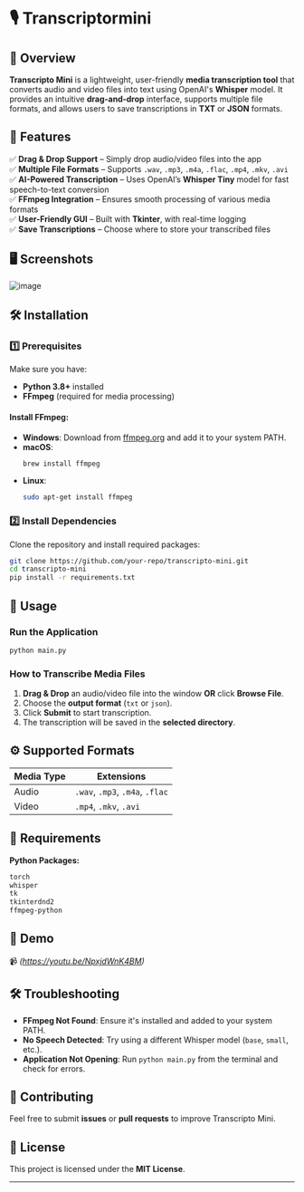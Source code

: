 

# 🎙️ Transcriptormini

## 📌 Overview  
**Transcripto Mini** is a lightweight, user-friendly **media transcription tool** that converts audio and video files into text using OpenAI's **Whisper** model. It provides an intuitive **drag-and-drop** interface, supports multiple file formats, and allows users to save transcriptions in **TXT** or **JSON** formats.  

## 🚀 Features  
✅ **Drag & Drop Support** – Simply drop audio/video files into the app  
✅ **Multiple File Formats** – Supports `.wav`, `.mp3`, `.m4a`, `.flac`, `.mp4`, `.mkv`, `.avi`  
✅ **AI-Powered Transcription** – Uses OpenAI’s **Whisper Tiny** model for fast speech-to-text conversion  
✅ **FFmpeg Integration** – Ensures smooth processing of various media formats  
✅ **User-Friendly GUI** – Built with **Tkinter**, with real-time logging  
✅ **Save Transcriptions** – Choose where to store your transcribed files  

## 🖥️ Screenshots  
![image](https://github.com/user-attachments/assets/f7e1a713-faf9-43e5-a9dd-525a3415a13c)


## 🛠️ Installation  

### 1️⃣ Prerequisites  
Make sure you have:  
- **Python 3.8+** installed  
- **FFmpeg** (required for media processing)  

#### Install FFmpeg:  
- **Windows**: Download from [ffmpeg.org](https://ffmpeg.org/) and add it to your system PATH.  
- **macOS**:  
  ```bash
  brew install ffmpeg
  ```  
- **Linux**:  
  ```bash
  sudo apt-get install ffmpeg
  ```

### 2️⃣ Install Dependencies  
Clone the repository and install required packages:  
```bash
git clone https://github.com/your-repo/transcripto-mini.git
cd transcripto-mini
pip install -r requirements.txt
```

## 📂 Usage  

### Run the Application  
```bash
python main.py
```

### How to Transcribe Media Files  
1. **Drag & Drop** an audio/video file into the window **OR** click **Browse File**.  
2. Choose the **output format** (`txt` or `json`).  
3. Click **Submit** to start transcription.  
4. The transcription will be saved in the **selected directory**.  

## ⚙️ Supported Formats  
| Media Type  | Extensions                      |
|-------------|--------------------------------|
| Audio       | `.wav`, `.mp3`, `.m4a`, `.flac` |
| Video       | `.mp4`, `.mkv`, `.avi`          |

## 📜 Requirements  
**Python Packages:**  
```txt
torch
whisper
tk
tkinterdnd2
ffmpeg-python
```

## 🎥 Demo  
📹 _(https://youtu.be/NpxjdWnK4BM)_  

## 🛠️ Troubleshooting  
- **FFmpeg Not Found**: Ensure it's installed and added to your system PATH.  
- **No Speech Detected**: Try using a different Whisper model (`base`, `small`, etc.).  
- **Application Not Opening**: Run `python main.py` from the terminal and check for errors.  

## 📌 Contributing  
Feel free to submit **issues** or **pull requests** to improve Transcripto Mini.  

## 📜 License  
This project is licensed under the **MIT License**.  

---
